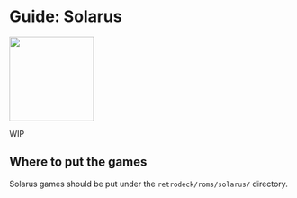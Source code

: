 # Guide: Solarus

<img src="../../wiki_images/logos/solarus-logo.svg" width="150">

WIP

## Where to put the games
Solarus games should be put under the `retrodeck/roms/solarus/` directory.

